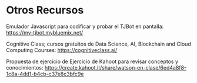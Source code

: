 # Otros Recursos

Emulador Javascript para codificar y probar el TJBot en pantalla: 
https://my-tjbot.mybluemix.net/

Cognitive Class; cursos gratuitos de Data Science, AI, Blockchain and Cloud Computing Courses: 
https://cognitiveclass.ai/

Propuesta de ejercicio de Ejercicio de Kahoot para revisar conceptos y conocimientos: 
https://create.kahoot.it/share/watson-en-clase/6ed4a8f8-1c8a-4dd1-b4cb-c37e8c3bfc9e
